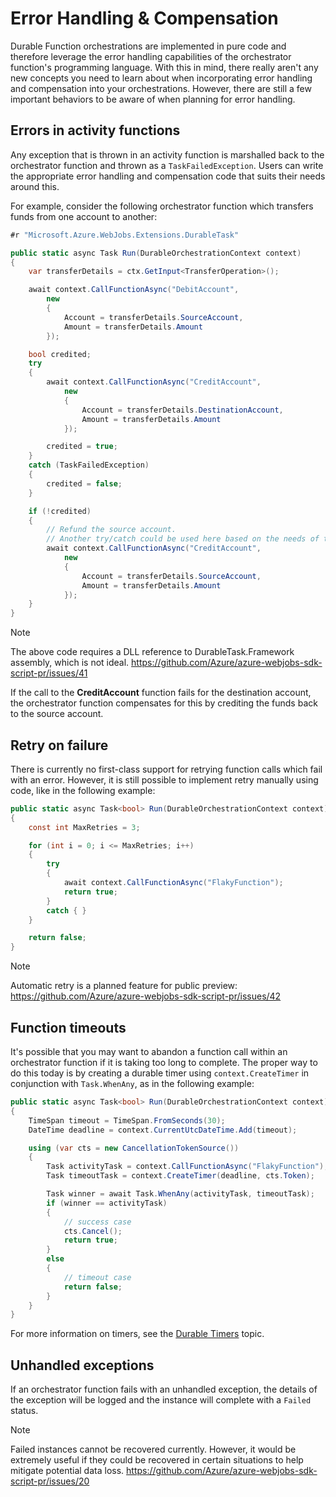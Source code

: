 # Error Handling & Compensation
Durable Function orchestrations are implemented in pure code and therefore leverage the error handling capabilities of the orchestrator function's programming language. With this in mind, there really aren't any new concepts you need to learn about when incorporating error handling and compensation into your orchestrations. However, there are still a few important behaviors to be aware of when planning for error handling.

## Errors in activity functions
Any exception that is thrown in an activity function is marshalled back to the orchestrator function and thrown as a `TaskFailedException`. Users can write the appropriate error handling and compensation code that suits their needs around this.

For example, consider the following orchestrator function which transfers funds from one account to another:

```csharp
#r "Microsoft.Azure.WebJobs.Extensions.DurableTask"

public static async Task Run(DurableOrchestrationContext context)
{
    var transferDetails = ctx.GetInput<TransferOperation>();

    await context.CallFunctionAsync("DebitAccount",
        new
        { 
            Account = transferDetails.SourceAccount,
            Amount = transferDetails.Amount
        });

    bool credited;
    try
    {
        await context.CallFunctionAsync("CreditAccount",         
            new
            { 
                Account = transferDetails.DestinationAccount,
                Amount = transferDetails.Amount
            });

        credited = true;
    }
    catch (TaskFailedException)
    {
        credited = false;
    }

    if (!credited)
    {
        // Refund the source account.
        // Another try/catch could be used here based on the needs of the application.
        await context.CallFunctionAsync("CreditAccount",         
            new
            { 
                Account = transferDetails.SourceAccount,
                Amount = transferDetails.Amount
            });
    }
}
```
> [!NOTE]
> The above code requires a DLL reference to DurableTask.Framework assembly, which is not ideal.
> https://github.com/Azure/azure-webjobs-sdk-script-pr/issues/41

If the call to the **CreditAccount** function fails for the destination account, the orchestrator function compensates for this by crediting the funds back to the source account.

## Retry on failure
There is currently no first-class support for retrying function calls which fail with an error. However, it is still possible to implement retry manually using code, like in the following example:

```csharp
public static async Task<bool> Run(DurableOrchestrationContext context)
{
    const int MaxRetries = 3;

    for (int i = 0; i <= MaxRetries; i++)
    {
        try
        {
            await context.CallFunctionAsync("FlakyFunction");
            return true;
        }
        catch { }
    }

    return false;
}
```

> [!NOTE]
> Automatic retry is a planned feature for public preview: https://github.com/Azure/azure-webjobs-sdk-script-pr/issues/42

## Function timeouts
It's possible that you may want to abandon a function call within an orchestrator function if it is taking too long to complete. The proper way to do this today is by creating a durable timer using `context.CreateTimer` in conjunction with `Task.WhenAny`, as in the following example:

```csharp
public static async Task<bool> Run(DurableOrchestrationContext context)
{
    TimeSpan timeout = TimeSpan.FromSeconds(30);
    DateTime deadline = context.CurrentUtcDateTime.Add(timeout);

    using (var cts = new CancellationTokenSource())
    {
        Task activityTask = context.CallFunctionAsync("FlakyFunction");
        Task timeoutTask = context.CreateTimer(deadline, cts.Token);

        Task winner = await Task.WhenAny(activityTask, timeoutTask);
        if (winner == activityTask)
        {
            // success case
            cts.Cancel();
            return true;
        }
        else
        {
            // timeout case
            return false;
        }
    }
}
```

For more information on timers, see the [Durable Timers](./timers.md) topic.

## Unhandled exceptions
If an orchestrator function fails with an unhandled exception, the details of the exception will be logged and the instance will complete with a `Failed` status.

> [!NOTE]
> Failed instances cannot be recovered currently. However, it would be extremely useful if they could be recovered in certain situations to help mitigate potential data loss.
> https://github.com/Azure/azure-webjobs-sdk-script-pr/issues/20